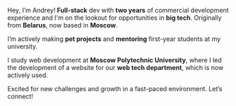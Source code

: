 Hey, I’m Andrey! **Full-stack** dev with **two years** of commercial development experience and I'm on the lookout for opportunities in **big tech**. Originally from **Belarus**, now based in **Moscow**.

I’m actively making **pet projects** and **mentoring** first-year students at my university.

I study web development at **Moscow Polytechnic University**, where I led the development of a website for our **web tech department**, which is now actively used.

Excited for new challenges and growth in a fast-paced environment. Let’s connect!
